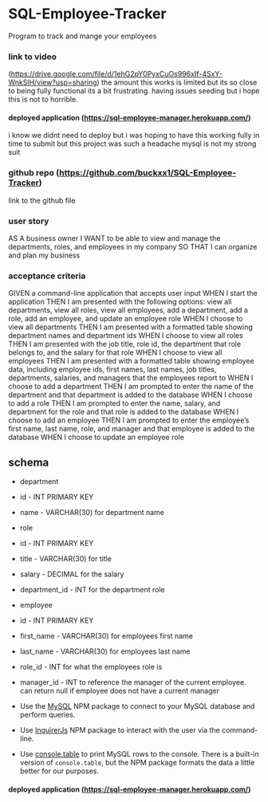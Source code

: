 # SQL-Employee-Tracker
Program to track and mange your employees 

### link to video 

(https://drive.google.com/file/d/1ehG2pY0PyxCuOs996xIf-4SxY-WnkSlH/view?usp=sharing)
the amount this works is limited but its so close to being fully functional its a bit frustrating. having issues seeding but i hope this is not to horrible.

#### deployed application (https://sql-employee-manager.herokuapp.com/)
i know we didnt need to deploy but i was hoping to have this working fully in time to submit but this project was such a headache mysql is not my strong suit

### github repo (https://github.com/buckxx1/SQL-Employee-Tracker)
link to the github file 


### user story
AS A business owner
I WANT to be able to view and manage the departments, roles, and employees in my company
SO THAT I can organize and plan my business

### acceptance criteria 

GIVEN a command-line application that accepts user input
WHEN I start the application
THEN I am presented with the following options: view all departments, view all roles, view all employees, add a department, add a role, add an employee, and update an employee role
WHEN I choose to view all departments
THEN I am presented with a formatted table showing department names and department ids
WHEN I choose to view all roles
THEN I am presented with the job title, role id, the department that role belongs to, and the salary for that role
WHEN I choose to view all employees
THEN I am presented with a formatted table showing employee data, including employee ids, first names, last names, job titles, departments, salaries, and managers that the employees report to
WHEN I choose to add a department
THEN I am prompted to enter the name of the department and that department is added to the database
WHEN I choose to add a role
THEN I am prompted to enter the name, salary, and department for the role and that role is added to the database
WHEN I choose to add an employee
THEN I am prompted to enter the employee’s first name, last name, role, and manager and that employee is added to the database
WHEN I choose to update an employee role

## schema 

* department

* id - INT PRIMARY KEY
* name - VARCHAR(30) for department name 

* role 

* id - INT PRIMARY KEY 
* title - VARCHAR(30) for title 
* salary - DECIMAL for the salary
* department_id - INT for the department role

* employee

 * id - INT PRIMARY KEY
 * first_name - VARCHAR(30) for employees first name 
 * last_name - VARCHAR(30) for employees last name 
 * role_id - INT for what the employees role is 
 * manager_id - INT to reference the manager of the current employee. can return null if employee does not have a current manager 



* Use the [MySQL](https://www.npmjs.com/package/mysql) NPM package to connect to your MySQL database and perform queries.

* Use [InquirerJs](https://www.npmjs.com/package/inquirer/v/0.2.3) NPM package to interact with the user via the command-line.

* Use [console.table](https://www.npmjs.com/package/console.table) to print MySQL rows to the console. There is a built-in version of `console.table`, but the NPM package formats the data a little better for our purposes.


#### deployed application (https://sql-employee-manager.herokuapp.com/)